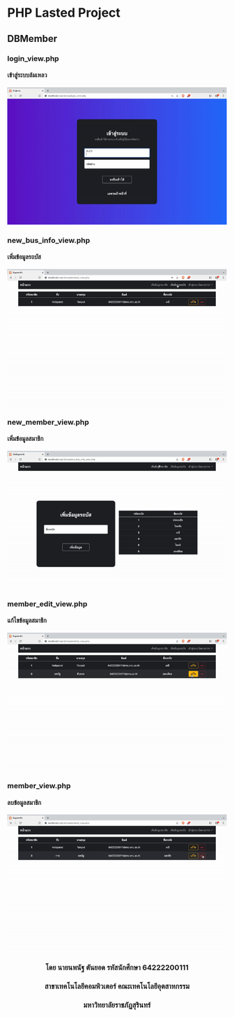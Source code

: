 # PHP Lasted Project
## DBMember

### login_view.php
#### เข้าสู่ระบบล้มเหลว
![login_fail](https://github.com/nobpanatSRRU/last_project/blob/main/images/login_fail.gif?raw=true)

### new_bus_info_view.php
#### เพิ่มข้อมูลรถบัส
![bus_new_info ](https://github.com/nobpanatSRRU/last_project/blob/main/images/new_bus_info.gif?raw=true)

### new_member_view.php
#### เพิ่มข้อมูลสมาชิก
![new_member](https://github.com/nobpanatSRRU/last_project/blob/main/images/new_member.gif?raw=true)
  
### member_edit_view.php
#### แก้ไขข้อมูลสมาชิก
![edit_member](https://github.com/nobpanatSRRU/last_project/blob/main/images/edit_member_info.gif?raw=true)

### member_view.php
#### ลบข้อมูลสมาชิก
![delete_member](https://github.com/nobpanatSRRU/last_project/blob/main/images/delete_member.gif?raw=true)

<div align="center">
  <h3> โดย นายนพนัฐ ตันยอด รหัสนักศึกษา 64222200111 </h3>
  <h3> สาขาเทคโนโลยีคอมพิวเตอร์ คณะเทคโนโลยีอุตสาหกรรม </h3>
  <h3> มหาวิทยาลัยราชภัฏสุรินทร์ </h3>
</div>
